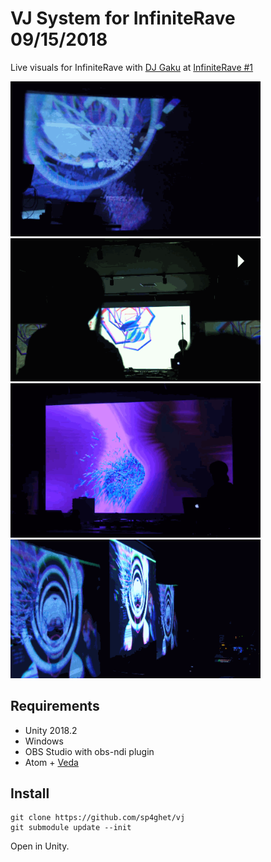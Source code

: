 # VJ System for InfiniteRave 09/15/2018

Live visuals for InfiniteRave with [DJ Gaku](https://soundcloud.com/gakunagashima) at [InfiniteRave #1](https://1nfiniterave.peatix.com/)

<img src="./imgs/vj1.gif" width="400px"/>
<img src="./imgs/vj2.gif" width="400px"/>
<img src="./imgs/vj3.gif" width="400px"/>
<img src="./imgs/vj4.gif" width="400px"/>

## Requirements

- Unity 2018.2
- Windows
- OBS Studio with obs-ndi plugin
- Atom + [Veda](https://github.com/fand/veda)


## Install

```shell
git clone https://github.com/sp4ghet/vj
git submodule update --init
```

Open in Unity.
